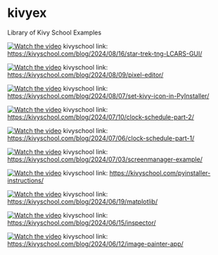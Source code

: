 # kivyex
Library of Kivy School Examples

[![Watch the video](https://img.youtube.com/vi/HM-UEu3eVgY/maxresdefault.jpg)](https://www.youtube.com/embed/HM-UEu3eVgY)
kivyschool link: https://kivyschool.com/blog/2024/08/16/star-trek-tng-LCARS-GUI/

[![Watch the video](https://img.youtube.com/vi/-Lw8aSn-kaA/maxresdefault.jpg)](https://www.youtube.com/embed/-Lw8aSn-kaA)
kivyschool link: https://kivyschool.com/blog/2024/08/09/pixel-editor/

[![Watch the video](https://img.youtube.com/vi/LSWGH7LHn20/maxresdefault.jpg)](https://www.youtube.com/embed/LSWGH7LHn20)
kivyschool link: https://kivyschool.com/blog/2024/08/07/set-kivy-icon-in-PyInstaller/

[![Watch the video](https://img.youtube.com/vi/_tumV4EPorw/maxresdefault.jpg)](https://www.youtube.com/embed/_tumV4EPorw)
kivyschool link: https://kivyschool.com/blog/2024/07/10/clock-schedule-part-2/

[![Watch the video](https://img.youtube.com/vi/3jcG4D4Kffg/maxresdefault.jpg)](https://www.youtube.com/embed/3jcG4D4Kffg)
kivyschool link: https://kivyschool.com/blog/2024/07/06/clock-schedule-part-1/

[![Watch the video](https://img.youtube.com/vi/N2N_N7Z6b9I/maxresdefault.jpg)](https://www.youtube.com/embed/N2N_N7Z6b9I)
kivyschool link: https://kivyschool.com/blog/2024/07/03/screenmanager-example/

[![Watch the video](https://img.youtube.com/vi/f6PM5_11cZA/maxresdefault.jpg)](https://www.youtube.com/embed/f6PM5_11cZA)
kivyschool link: https://kivyschool.com/pyinstaller-instructions/

[![Watch the video](https://img.youtube.com/vi/qGE8CFq3xuI/maxresdefault.jpg)](https://www.youtube.com/embed/qGE8CFq3xuI)
kivyschool link: https://kivyschool.com/blog/2024/06/19/matplotlib/

[![Watch the video](https://img.youtube.com/vi/_X_IMS7Rlzo/maxresdefault.jpg)](https://www.youtube.com/embed/_X_IMS7Rlzo)
kivyschool link: https://kivyschool.com/blog/2024/06/15/inspector/

[![Watch the video](https://img.youtube.com/vi/APHY8zkM5xY/maxresdefault.jpg)](https://www.youtube.com/embed/APHY8zkM5xY)
kivyschool link: https://kivyschool.com/blog/2024/06/12/image-painter-app/
